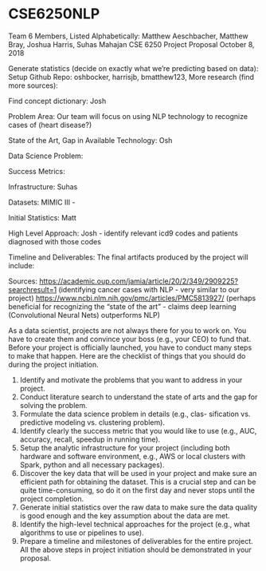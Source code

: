 # CSE6250NLP

Team 6 Members, Listed Alphabetically:
Matthew Aeschbacher, Matthew Bray, Joshua Harris, Suhas Mahajan
CSE 6250
Project Proposal
October 8, 2018


Generate statistics (decide on exactly what we’re predicting based on data):
Setup Github Repo: oshbocker, harrisjb, bmatthew123, 
More research (find more sources): 

Find concept dictionary: Josh


Problem Area: Our team will focus on using NLP technology to recognize cases of (heart disease?)

State of the Art, Gap in Available Technology: Osh

Data Science Problem: 

Success Metrics:

Infrastructure: Suhas

Datasets: MIMIC III - 

Initial Statistics: Matt

High Level Approach: Josh -  identify relevant icd9 codes and patients diagnosed with those codes

Timeline and Deliverables: The final artifacts produced by the project will include: 



Sources:
https://academic.oup.com/jamia/article/20/2/349/2909225?searchresult=1 (identifying cancer cases with NLP - very similar to our project)
https://www.ncbi.nlm.nih.gov/pmc/articles/PMC5813927/ (perhaps beneficial for recognizing the “state of the art” - claims deep learning (Convolutional Neural Nets) outperforms NLP)





As a data scientist, projects are not always there for you to work on. You have to create them and convince your boss (e.g., your CEO) to fund that. Before your project is officially launched, you have to conduct many steps to make that happen. Here are the checklist of things that you should do during the project initiation.
1) Identify and motivate the problems that you want to address in your project.
2) Conduct literature search to understand the state of arts and the gap for solving the problem.
3) Formulate the data science problem in details (e.g., clas- sification vs. predictive modeling vs. clustering problem). 
4) Identify clearly the success metric that you would like to use (e.g., AUC, accuracy, recall, speedup in running
time).
5) Setup the analytic infrastructure for your project (including both hardware and software environment, e.g., AWS or local clusters with Spark, python and all necessary packages).
6) Discover the key data that will be used in your project and make sure an efficient path for obtaining the dataset. This is a crucial step and can be quite time-consuming, so do it on the first day and never stops until the project completion.
7) Generate initial statistics over the raw data to make sure the data quality is good enough and the key assumption about the data are met.
8) Identify the high-level technical approaches for the project (e.g., what algorithms to use or pipelines to use). 
9) Prepare a timeline and milestones of deliverables for the entire project.
All the above steps in project initiation should be demonstrated in your proposal.
